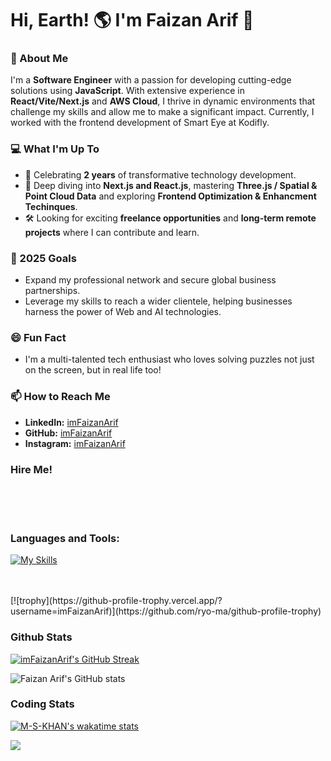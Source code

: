 # Hi, Earth! 🌎 I'm Faizan Arif 👋

### 🚀 About Me

I'm a **Software Engineer** with a passion for developing cutting-edge solutions using **JavaScript**. With extensive experience in **React/Vite/Next.js** and **AWS Cloud**, I thrive in dynamic environments that challenge my skills and allow me to make a significant impact. Currently, I worked with the frontend development of Smart Eye at Kodifly.

### 💻 What I'm Up To

- 🎉 Celebrating **2 years** of transformative technology development.
- 🌱 Deep diving into **Next.js and React.js**, mastering **Three.js / Spatial & Point Cloud Data** and exploring **Frontend Optimization & Enhancment Techinques**.
- 🛠️ Looking for exciting **freelance opportunities** and **long-term remote projects** where I can contribute and learn.

### 🎯 2025 Goals

- Expand my professional network and secure global business partnerships.
- Leverage my skills to reach a wider clientele, helping businesses harness the power of Web and AI technologies.

### 😄 Fun Fact

- I'm a multi-talented tech enthusiast who loves solving puzzles not just on the screen, but in real life too!

### 📫 How to Reach Me

- **LinkedIn:** [imFaizanArif](https://linkedin.com/in/imFaizanArif)
- **GitHub:** [imFaizanArif](https://github.com/imFaizanArif)
- **Instagram:** [imFaizanArif](https://instagram.com/imFaizanArif)

### Hire Me!

<br />
<br />
<br />

### Languages and Tools:

[![My Skills](https://skillicons.dev/icons?i=js,ts,html,css,nextjs,nodejs,python,anaconda,androidstudio,angular,bash,dart,debian,django,fastapi,flask,linux,pnpm,raspberrypi,redis,selenium,terraform,aws,flutter,express,pytorch,tensorflow,graphql,mongodb,postgres,firebase,gcp,materialui,sass,git,postman,vscode,figma,&theme=dark)](https://skillicons.dev)

<br />
<br />
[![trophy](https://github-profile-trophy.vercel.app/?username=imFaizanArif)](https://github.com/ryo-ma/github-profile-trophy)

### Github Stats

[![imFaizanArif's GitHub Streak](http://github-readme-streak-stats.herokuapp.com?user=imFaizanArif&theme=gotham)](https://git.io/streak-stats)

![Faizan Arif's GitHub stats](https://github-readme-stats-orcin-pi-41.vercel.app/api?username=imFaizanArif&show_icons=true&theme=gotham&count_private=true&include_all_commits=true&hide_rank=true)

### Coding Stats

[![M-S-KHAN's wakatime stats](https://github-readme-stats.vercel.app/api/wakatime?username=MSKHAN&theme=gotham&layout=compact)]([https://www.fiverr.com/thepyclan])

[![](https://visitcount.itsvg.in/api?id=M-S-KHAN&icon=0&color=0)](https://visitcount.itsvg.in)

[twitter]: https://twitter.com/imFaizanArif
[linkedin]: https://linkedin.com/in/imFaizanArif
[personal]: https://faizanarifmskhan.vercel.app
